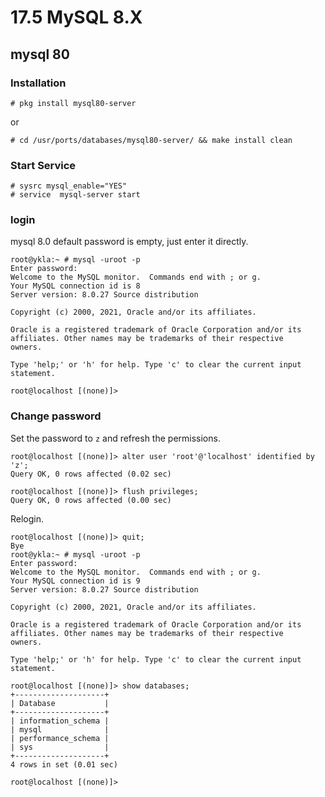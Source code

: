 # 17.5 MySQL 8.X

## mysql 80

### Installation

```
# pkg install mysql80-server

```

or

```
# cd /usr/ports/databases/mysql80-server/ && make install clean
```

### Start Service

```
# sysrc mysql_enable="YES"
# service  mysql-server start
```

### login

mysql 8.0 default password is empty, just enter it directly.

```
root@ykla:~ # mysql -uroot -p
Enter password: 
Welcome to the MySQL monitor.  Commands end with ; or g.
Your MySQL connection id is 8
Server version: 8.0.27 Source distribution

Copyright (c) 2000, 2021, Oracle and/or its affiliates.

Oracle is a registered trademark of Oracle Corporation and/or its
affiliates. Other names may be trademarks of their respective
owners.

Type 'help;' or 'h' for help. Type 'c' to clear the current input statement.

root@localhost [(none)]> 

```

### Change password

Set the password to `z` and refresh the permissions.

```
root@localhost [(none)]> alter user 'root'@'localhost' identified by 'z';
Query OK, 0 rows affected (0.02 sec)

root@localhost [(none)]> flush privileges;
Query OK, 0 rows affected (0.00 sec)
```
Relogin.

```
root@localhost [(none)]> quit;
Bye
root@ykla:~ # mysql -uroot -p
Enter password: 
Welcome to the MySQL monitor.  Commands end with ; or g.
Your MySQL connection id is 9
Server version: 8.0.27 Source distribution

Copyright (c) 2000, 2021, Oracle and/or its affiliates.

Oracle is a registered trademark of Oracle Corporation and/or its
affiliates. Other names may be trademarks of their respective
owners.

Type 'help;' or 'h' for help. Type 'c' to clear the current input statement.

root@localhost [(none)]> show databases;
+--------------------+
| Database           |
+--------------------+
| information_schema |
| mysql              |
| performance_schema |
| sys                |
+--------------------+
4 rows in set (0.01 sec)

root@localhost [(none)]> 
```
